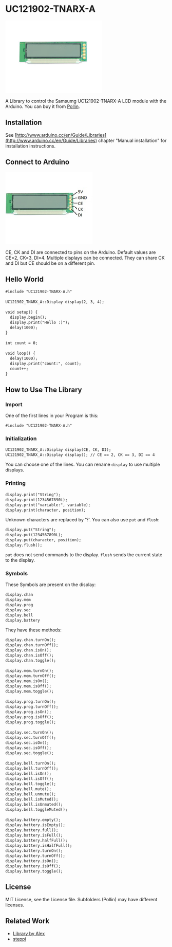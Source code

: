 UC121902-TNARX-A
================

![](Pollin/G120586.JPG)

A Library to control the Samsumg UC121902-TNARX-A LCD module with the Arduino. You can buy it from [Pollin](http://www.pollin.de/shop/dt/MzE0OTc4OTk-/Bauelemente_Bauteile/Aktive_Bauelemente/Displays/LCD_Modul_SAMSUNG_UC121902_TNARX_A.html).

Installation
------------

See [http://www.arduino.cc/en/Guide/Libraries](http://www.arduino.cc/en/Guide/Libraries) chapter "Manual installation" for installation instructions.

Connect to Arduino
------------------

![](Pollin/Beschriftet.jpg)

CE, CK and DI are connected to pins on the Arduino. Default values are CE=2, CK=3, DI=4.
Multiple displays can be connected. They can share CK and DI but CE should be on a different pin. 

Hello World
-----------

    #include "UC121902-TNARX-A.h"
    
    UC121902_TNARX_A::Display display(2, 3, 4);
    
    void setup() {
      display.begin();
      display.print("Hello :)");
      delay(1000);
    }
    
    int count = 0;
    
    void loop() {
      delay(1000);
      display.print("count:", count);
      count++;
    }

How to Use The Library
----------------------

### Import

One of the first lines in your Program is this:

    #include "UC121902-TNARX-A.h"

### Initialization

    UC121902_TNARX_A::Display display(CE, CK, DI);
    UC121902_TNARX_A::Display display(); // CE == 2, CK == 3, DI == 4

You can choose one of the lines. You can rename `display` to use multiple displays.

### Printing

    display.print("String");
	display.print(1234567890L);
    display.print("variable:", variable);
    display.print(character, position);

Unknown characters are replaced by '?'.
You can also use `put` and `flush`:

    display.put("String");
	display.put(1234567890L);
    display.put(character, position);
    display.flush();

`put` does not send commands to the display. `flush` sends the current state to the display.

### Symbols

These Symbols are present on the display:

    display.chan
    display.mem
    display.prog
    display.sec
    display.bell
    display.battery

They have these methods:

    display.chan.turnOn();
    display.chan.turnOff();
    display.chan.isOn();
    display.chan.isOff();
    display.chan.toggle(); 

    display.mem.turnOn();
    display.mem.turnOff();
    display.mem.isOn();
    display.mem.isOff();
    display.mem.toggle(); 

    display.prog.turnOn();
    display.prog.turnOff();
    display.prog.isOn();
    display.prog.isOff();
    display.prog.toggle(); 

    display.sec.turnOn();
    display.sec.turnOff();
    display.sec.isOn();
    display.sec.isOff();
    display.sec.toggle(); 

    display.bell.turnOn();
    display.bell.turnOff();
    display.bell.isOn();
    display.bell.isOff();
    display.bell.toggle(); 
    display.bell.mute();
    display.bell.unmute();
    display.bell.isMuted();
    display.bell.isUnmuted();
    display.bell.toggleMuted(); 

    display.battery.empty();
    display.battery.isEmpty();
    display.battery.full();
    display.battery.isFull();
    display.battery.halfFull(); 
    display.battery.isHalfFull(); 
    display.battery.turnOn();
    display.battery.turnOff();
    display.battery.isOn();
    display.battery.isOff();
    display.battery.toggle(); 

License
-------

MIT License, see the License file. Subfolders (Pollin) may have different licenses.

Related Work
------------

- [Library by Alex](https://www.mikrocontroller.net/topic/318926#3889778)
- [steppi](http://stepp-ke.de/tag/uc121902-tnarx-a/)
